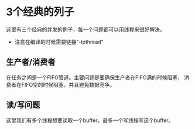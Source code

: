 # 3个经典的列子

这里有三个经典的并发的例子，每一个问题都可以用线程来很好解决。

* 注意在编译的时候需要链接"-lpthread"

## 生产者/消费者

在任务之间是一个FIFO管道。主要问题是要确保生产者在FIFO满的时候阻塞，
消费者在FIFO空的时候阻塞，并且避免数据竞争。

## 读/写问题

这里我们有多个线程想要读取一个buffer，最多一个写线程写这个buffer。